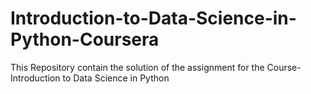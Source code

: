 # Introduction-to-Data-Science-in-Python-Coursera
This Repository contain the solution of the assignment for the Course-  Introduction to Data Science in Python
